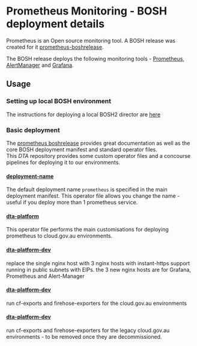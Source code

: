 # Prometheus Monitoring - BOSH deployment details

Prometheus is an Open source monitoring tool.  A BOSH release was created for it [prometheus-boshrelease](https://github.com/cloudfoundry-community/prometheus-boshrelease).

The BOSH release deploys the following monitoring tools - [Prometheus](<https://prometheus.io/>), [AlertManager](https://github.com/prometheus/alertmanager) and  [Grafana](<https://grafana.com/>).


## Usage

### Setting up local BOSH environment
The instructions for deploying a local BOSH2 director are [here](../setup-local-bosh.md)

### Basic deployment
The [prometheus boshrelease](https://github.com/cloudfoundry-community/prometheus-boshrelease) provides great documentation as well as the core BOSH deployment manifest and standard operator files.  
This *DTA* repository provides some custom operator files and a concourse pipelines for deploying it to our environments.

#### [deployment-name](operators/deployment-name.yml)
The default deployment name `prometheus` is specified in the main deployment manifest.  This operator file allows you change the name - useful if you deploy more than 1 prometheus service.

#### [dta-platform](operators/dta-platform.yml)
This operator file performs the main customisations for deploying prometheus to cloud.gov.au environments.

#### [dta-platform-dev](operators/dta-platform-nginx-hosts.yml)
replace the single nginx host with 3 nginx hosts with instant-https support running in public subnets with EIPs.  the 3 new nginx hosts are for Grafana, Prometheus and Alert-Manager

#### [dta-platform-dev](operators/dta-platform-cf-environments.yml)
run cf-exports and firehose-exporters for the cloud.gov.au environments

#### [dta-platform-dev](operators/dta-platform-cf-legacy-environments.yml)
run cf-exports and firehose-exporters for the legacy cloud.gov.au environments - to be removed once they are decommissioned.
